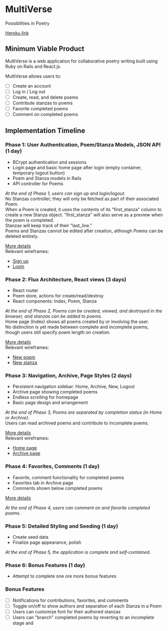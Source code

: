 # MultiVerse

Possibilities in Poetry

[Heroku link][heroku]

[heroku]: http://www.herokuapp.com

## Minimum Viable Product

MultiVerse is a web application for collaborative poetry writing built using
Ruby on Rails and React.js.

MultiVerse allows users to:

- [ ] Create an account
- [ ] Log in / Log out
- [ ] Create, read, and delete poems
- [ ] Contribute stanzas to poems
- [ ] Favorite completed poems
- [ ] Comment on completed poems

## Implementation Timeline

### Phase 1: User Authentication, Poem/Stanza Models, JSON API (1 day)
* BCrypt authentication and sessions
* Login page and basic home page after login (empty container, temporary logout
  button)
* Poem and Stanza models in Rails
* API controller for Poems

*At the end of Phase 1, users can sign up and login/logout.*  
No Stanzas controller; they will only be fetched as part of their associated
Poem.  
When a Poem is created, it uses the contents of its "first_stanza" column to
create a new Stanza object. "first_stanza" will also serve as a preview when the
poem is completed.  
Stanzas will keep track of their "last_line."  
Poems and Stanzas cannot be edited after creation, although Poems can be deleted
entirely.  

[More details](./docs/phases/phase1.md)  
Relevant wireframes:
* [Sign up](./docs/wireframes/new_user.png)
* [Login](./docs/wireframes/new_session.png)


### Phase 2: Flux Architecture, React views (3 days)
* React router
* Poem store, actions for create/read/destroy
* React components: Index, Poem, Stanza

*At the end of Phase 2, Poems can be created, viewed, and destroyed in the
browser, and stanzas can be added to poems.*  
Home page (Index) shows all poems created by or involving the user.  
No distinction is yet made between complete and incomplete poems, though users
still specify poem length on creation.  

[More details](./docs/phases/phase2.md)  
Relevant wireframes:
* [New poem](./docs/wireframes/new_poem.png)
* [New stanza](./docs/wireframes/new_stanza.png)

### Phase 3: Navigation, Archive, Page Styles (2 days)
* Persistent navigation sidebar: Home, Archive, New, Logout
* Archive page showing completed poems
* Endless scrolling for homepage
* Basic page design and arrangement

*At the end of Phase 3, Poems are separated by completion status (in Home or
  Archive).*  
Users can read archived poems and contribute to incomplete poems.  

[More details](./docs/phases/phase3.md)  
Relevant wireframes:
* [Home page](./docs/wireframes/home.png)
* [Archive page](./docs/wireframes/archive.png)

### Phase 4: Favorites, Comments (1 day)
* Favorite, comment functionality for completed poems
* Favorites tab in Archive page
* Comments shown below completed poems

[More details](./docs/phases/phase4.md)  

*At the end of Phase 4, users can comment on and favorite completed poems.*

### Phase 5: Detailed Styling and Seeding (1 day)
* Create seed data
* Finalize page appearance, polish

*At the end of Phase 5, the application is complete and self-contained.*

### Phase 6: Bonus Features (1 day)
* Attempt to complete one ore more bonus features

### Bonus Features
- [ ] Notifications for contributions, favorites, and comments
- [ ] Toggle on/off to show authors and separation of each Stanza in a Poem
- [ ] Users can customize font for their authored stanzas
- [ ] Users can "branch" completed poems by reverting to an incomplete stage and
